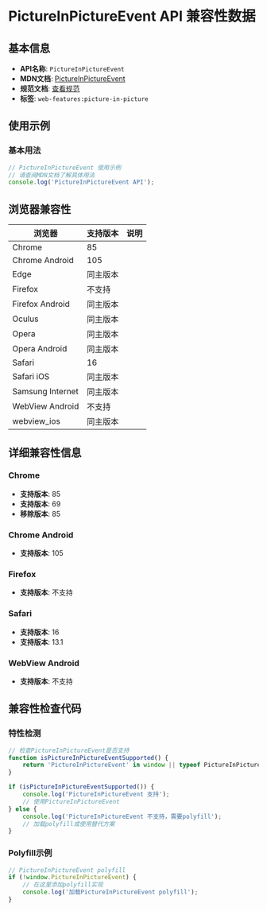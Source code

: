 # PictureInPictureEvent API 兼容性数据

## 基本信息

- **API名称**: `PictureInPictureEvent`
- **MDN文档**: [PictureInPictureEvent](https://developer.mozilla.org/docs/Web/API/PictureInPictureEvent)
- **规范文档**: [查看规范](https://w3c.github.io/picture-in-picture/#event-types)
- **标签**: `web-features:picture-in-picture`

## 使用示例

### 基本用法

```javascript
// PictureInPictureEvent 使用示例
// 请查阅MDN文档了解具体用法
console.log('PictureInPictureEvent API');
```

## 浏览器兼容性

| 浏览器 | 支持版本 | 说明 |
|--------|----------|------|
| Chrome | 85 |  |
| Chrome Android | 105 |  |
| Edge | 同主版本 |  |
| Firefox | 不支持 |  |
| Firefox Android | 同主版本 |  |
| Oculus | 同主版本 |  |
| Opera | 同主版本 |  |
| Opera Android | 同主版本 |  |
| Safari | 16 |  |
| Safari iOS | 同主版本 |  |
| Samsung Internet | 同主版本 |  |
| WebView Android | 不支持 |  |
| webview_ios | 同主版本 |  |

## 详细兼容性信息

### Chrome

- **支持版本**: 85
- **支持版本**: 69
- **移除版本**: 85

### Chrome Android

- **支持版本**: 105

### Firefox

- **支持版本**: 不支持

### Safari

- **支持版本**: 16
- **支持版本**: 13.1

### WebView Android

- **支持版本**: 不支持

## 兼容性检查代码

### 特性检测

```javascript
// 检查PictureInPictureEvent是否支持
function isPictureInPictureEventSupported() {
    return 'PictureInPictureEvent' in window || typeof PictureInPictureEvent !== 'undefined';
}

if (isPictureInPictureEventSupported()) {
    console.log('PictureInPictureEvent 支持');
    // 使用PictureInPictureEvent
} else {
    console.log('PictureInPictureEvent 不支持，需要polyfill');
    // 加载polyfill或使用替代方案
}
```

### Polyfill示例

```javascript
// PictureInPictureEvent polyfill
if (!window.PictureInPictureEvent) {
    // 在这里添加polyfill实现
    console.log('加载PictureInPictureEvent polyfill');
}
```

